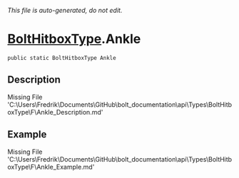 *This file is auto-generated, do not edit.*

# [BoltHitboxType](Types/BoltHitboxType.md).Ankle
`public static BoltHitboxType Ankle`
## Description
Missing File 'C:\Users\Fredrik\Documents\GitHub\bolt_documentation\api\Types\BoltHitboxType\F\Ankle_Description.md'
## Example
Missing File 'C:\Users\Fredrik\Documents\GitHub\bolt_documentation\api\Types\BoltHitboxType\F\Ankle_Example.md'
